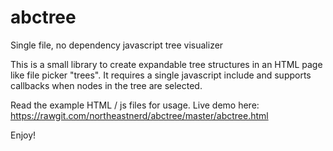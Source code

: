 # abctree
Single file, no dependency javascript tree visualizer

This is a small library to create expandable tree structures in an HTML page like file picker "trees". 
It requires a single javascript include and supports callbacks when nodes in the tree are selected.

Read the example HTML / js files for usage. Live demo here: https://rawgit.com/northeastnerd/abctree/master/abctree.html

Enjoy!

